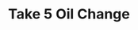 ---
title: "Take 5 Oil Change"
url: /greenville/take-5-oil-change-state-park-road/
shop: car repair
---